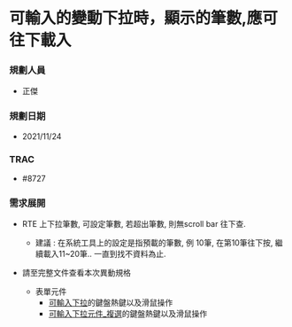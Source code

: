# 可輸入的變動下拉時，顯示的筆數,應可往下載入

### <div id="user">規劃人員</div>
* 正傑

### <div id="updatedate">規劃日期</div>
* 2021/11/24

### <div id="trac">TRAC</div>
* #8727

### <div id="requirement">需求展開</div>
* RTE 上下拉筆數, 可設定筆數, 若超出筆數, 則無scroll bar 往下查.
    * 建議 : 在系統工具上的設定是指預載的筆數, 例 10筆, 在第10筆往下按, 繼續載入11~20筆.. 一直到找不資料為止.

* 請至完整文件查看本次異動規格
    * 表單元件
        * [可輸入下拉](../../../RTE/SYSTEM/FORM/ctrl_dropDownCombo/README.md)的鍵盤熱鍵以及滑鼠操作
        * [可輸入下拉元件_複選](../../../RTE/SYSTEM/FORM/ctrl_dropDownMultiCombo/README.md)的鍵盤熱鍵以及滑鼠操作